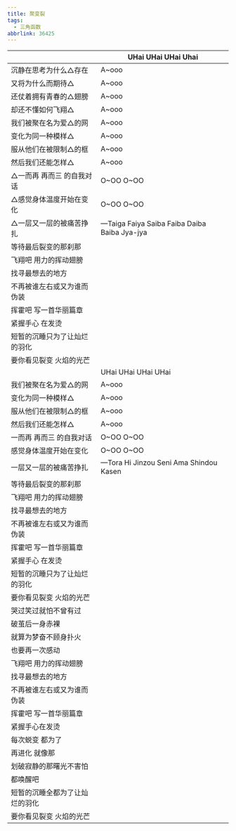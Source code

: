 ```yaml
---
title: 聚变裂
tags:
  - 三角函数
abbrlink: 36425
---
```

|      |UHai UHai UHai Uhai|
|--|--|
|沉静在思考为什么△存在|A~ooo|
|又将为什么而期待△|A~ooo|
|还仗着拥有青春的△翅膀|A~ooo|
|却还不懂如何飞翔△|A~ooo|
|我们被聚在名为爱△的网|A~ooo|
|变化为同一种模样△|A~ooo|
|服从他们在被限制△的框|A~ooo|
|然后我们还能怎样△|A~ooo|
|△一而再 再而三 的自我对话|O~OO O~OO|
|△感觉身体温度开始在变化|O~OO O~OO|
|△一层又一层的被痛苦挣扎|—Taiga Faiya Saiba Faiba Daiba Baiba Jya-jya|
|等待最后裂变的那刹那|      |
|飞翔吧 用力的挥动翅膀|      |
|找寻最想去的地方|      |
|不再被谁左右或又为谁而伪装|      |
|挥霍吧 写一首华丽篇章|      |
|紧握手心 在发烫|      |
|短暂的沉睡只为了让灿烂的羽化|      |
|要你看见裂变 火焰的光芒|      |
|      |UHai UHai UHai UHai|
|我们被聚在名为爱△的网|A~ooo|
|变化为同一种模样△|A~ooo|
|服从他们在被限制△的框|A~ooo|
|然后我们还能怎样△|A~ooo|
|一而再 再而三 的自我对话|O~OO O~OO|
|感觉身体温度开始在变化|O~OO O~OO|
|一层又一层的被痛苦挣扎|—Tora Hi Jinzou Seni Ama Shindou Kasen|
|等待最后裂变的那刹那|      |
|飞翔吧 用力的挥动翅膀|      |
|找寻最想去的地方|      |
|不再被谁左右或又为谁而伪装|      |
|挥霍吧 写一首华丽篇章|      |
|紧握手心 在发烫|      |
|短暂的沉睡只为了让灿烂的羽化|      |
|要你看见裂变 火焰的光芒|      |
|哭过笑过就怕不曾有过|      |
|破茧后一身赤裸|      |
|就算为梦奋不顾身扑火|      |
|也要再一次感动|      |
|飞翔吧 用力的挥动翅膀|      |
|找寻最想去的地方|      |
|不再被谁左右或又为谁而伪装|      |
|挥霍吧 写一首华丽篇章|      |
|紧握手心在发烫|      |
|每次蜕变 都为了|      |
|再进化 就像那|      |
|划破寂静的那曙光不害怕|      |
|都唤醒吧|      |
|短暂的沉睡全都为了让灿烂的羽化|      |
|要你看见裂变 火焰的光芒|      |